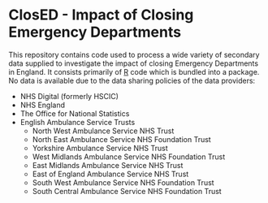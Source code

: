 # ClosED - Impact of Closing Emergency Departments

This repository contains code used to process a wide variety of secondary data supplied to investigate the impact of closing Emergency Departments in England.  It consists primarily of [R](https://www.r-project.org/) code which is bundled into a package.  No data is available due to the data sharing policies of the data providers:
* NHS Digital (formerly HSCIC)
* NHS England
* The Office for National Statistics
* English Ambulance Service Trusts
  + North West Ambulance Service NHS Trust
  + North East Ambulance Service NHS Foundation Trust
  + Yorkshire Ambulance Service NHS Trust
  + West Midlands Ambulance Service NHS Foundation Trust
  + East Midlands Ambulance Service NHS Trust
  + East of England Ambulance Service NHS Trust
  + South West Ambulance Service NHS Foundation Trust
  + South Central Ambulance Service NHS Foundation Trust
